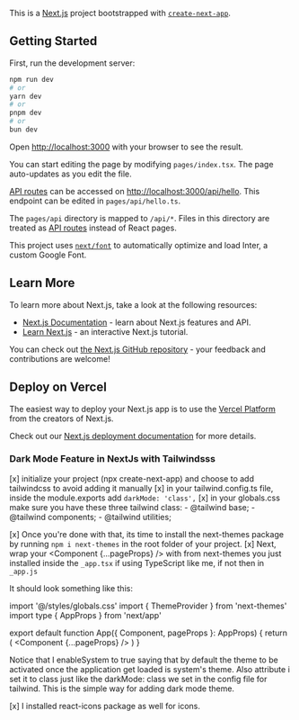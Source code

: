 This is a [Next.js](https://nextjs.org/) project bootstrapped with [`create-next-app`](https://github.com/vercel/next.js/tree/canary/packages/create-next-app).

## Getting Started

First, run the development server:

```bash
npm run dev
# or
yarn dev
# or
pnpm dev
# or
bun dev
```

Open [http://localhost:3000](http://localhost:3000) with your browser to see the result.

You can start editing the page by modifying `pages/index.tsx`. The page auto-updates as you edit the file.

[API routes](https://nextjs.org/docs/api-routes/introduction) can be accessed on [http://localhost:3000/api/hello](http://localhost:3000/api/hello). This endpoint can be edited in `pages/api/hello.ts`.

The `pages/api` directory is mapped to `/api/*`. Files in this directory are treated as [API routes](https://nextjs.org/docs/api-routes/introduction) instead of React pages.

This project uses [`next/font`](https://nextjs.org/docs/basic-features/font-optimization) to automatically optimize and load Inter, a custom Google Font.

## Learn More

To learn more about Next.js, take a look at the following resources:

- [Next.js Documentation](https://nextjs.org/docs) - learn about Next.js features and API.
- [Learn Next.js](https://nextjs.org/learn) - an interactive Next.js tutorial.

You can check out [the Next.js GitHub repository](https://github.com/vercel/next.js/) - your feedback and contributions are welcome!

## Deploy on Vercel

The easiest way to deploy your Next.js app is to use the [Vercel Platform](https://vercel.com/new?utm_medium=default-template&filter=next.js&utm_source=create-next-app&utm_campaign=create-next-app-readme) from the creators of Next.js.

Check out our [Next.js deployment documentation](https://nextjs.org/docs/deployment) for more details.

### Dark Mode Feature in NextJs with Tailwindsss

[x] initialize your project (npx create-next-app) and choose to add tailwindcss to avoid adding it manually
[x] in your tailwind.config.ts file, inside the module.exports add `darkMode: 'class',`
[x] in your globals.css make sure you have these three tailwind class: 
    - @tailwind base;
    - @tailwind components;
    - @tailwind utilities;

[x] Once you're done with that, its time to install the next-themes package by running `npm i next-themes` in the root folder of your project.
[x] Next, wrap your <Component {...pageProps} /> with <ThemeProvider> from next-themes you just installed inside the `_app.tsx` if using TypeScript like me, if not then in `_app.js`

It should look something like this:

import '@/styles/globals.css'
import { ThemeProvider } from 'next-themes'
import type { AppProps } from 'next/app'

export default function App({ Component, pageProps }: AppProps) {
  return (
    <ThemeProvider enableSystem={true} attribute='class'>
      <Component {...pageProps} />
    </ThemeProvider>
  )
}

Notice that I enableSystem to true saying that by default the theme to be activated once the application get loaded is system's theme. Also attribute i set it to class just like the darkMode: class we set in the config file for tailwind. This is the simple way for adding dark mode theme.

[x] I installed react-icons package as well for icons.
